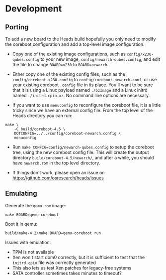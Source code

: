 # Development

## Porting
To add a new board to the Heads build hopefully you only need to modify
the coreboot configuration and add a top-level image configuration.

* Copy one of the existing image configurations, such as `config/x230-qubes.config`
to your new image, `config/newarch-qubes.config`, and edit the file to change
`BOARD=x230` to `BOARD=newarch`.

* Either copy one of the existing config files, such as the
`config/coreboot-x230.config` to `config/coreboot-newarch.conf`,
or use your existing coreboot `.config` file in its place.  You'll want to
be sure that it is using a Linux payload named `./bzImage` and a Linux initrd
named `./initrd.cpio.xz`.  No command line options are necessary.

* If you want to use `menuconfig` to reconfigure the coreboot file,
it is a little tricky since we have an external config file.  From the
top level of the Heads directory you can run:

```
make \
	-C build/coreboot-4.5 \
	DOTCONFIG=../../config/coreboot-newarch.config \
	menuconfig
```

* Run `make CONFIG=config/newarch-qubes.config` to setup the coreboot tree,
using the new coreboot config file.  This will create the output directory
`build/coreboot-4.5/newarch/`, and after a while, you should have `newarch.rom`
in the top level directory.

* If things don't work, please open an issue on https://github.com/osresearch/heads/issues



## Emulating
Generate the `qemu.rom` image:

```
make BOARD=qemu-coreboot
```

Boot it in qemu:

```
build/make-4.2/make BOARD=qemu-coreboot run
```

Issues with emulation:
* TPM is not available
* Xen won't start dom0 correctly, but it is sufficient to test that the `initrd.cpio` file was correctly generated
* This also lets us test Xen patches for legacy-free systems
* SATA controller sometimes takes minutes to timeout?
